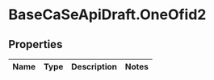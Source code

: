 # BaseCaSeApiDraft.OneOfid2

## Properties
Name | Type | Description | Notes
------------ | ------------- | ------------- | -------------
